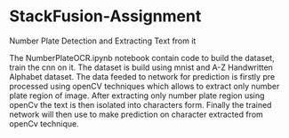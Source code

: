 # StackFusion-Assignment
Number Plate Detection and Extracting Text from it

The NumberPlateOCR.ipynb notebook contain code to build the dataset, train the cnn on it.
The dataset is build using mnist and A-Z Handwritten Alphabet dataset.
The data feeded to network for prediction is firstly pre processed using openCV techniques which allows to extract only number plate region of image.
After extracting only number plate region using openCv the text is then isolated into characters form.
Finally the trained network will then use to make prediction on character extracted from openCv technique.
